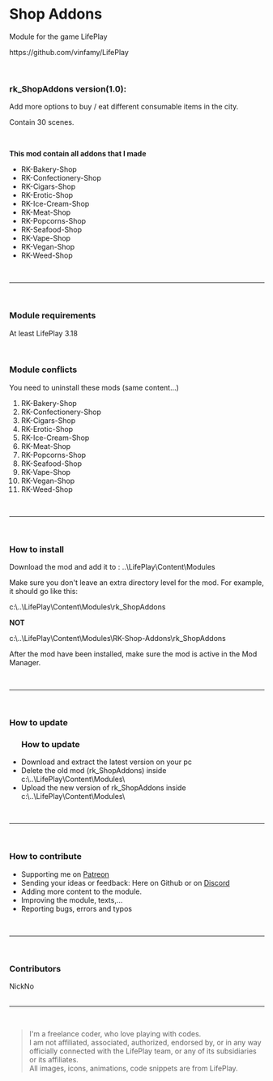 <h1>Shop Addons</h1>
<p>Module for the game LifePlay</p>
<p>https://github.com/vinfamy/LifePlay</p>
<br>
<h3>rk_ShopAddons  version(1.0):</h3>
<p>Add more options to buy / eat different consumable items in the city.</p>
<p>Contain 30 scenes.</p>
<br>
<p><strong>This mod contain all addons that I made</strong></p>
<ul>
<li>RK-Bakery-Shop</li>
<li>RK-Confectionery-Shop</li>
<li>RK-Cigars-Shop</li>
<li>RK-Erotic-Shop</li>
<li>RK-Ice-Cream-Shop</li>
<li>RK-Meat-Shop</li>
<li>RK-Popcorns-Shop</li>
<li>RK-Seafood-Shop</li>
<li>RK-Vape-Shop</li>
<li>RK-Vegan-Shop</li>
<li>RK-Weed-Shop</li>
</ul>
<br>
<hr>
<br>
<h3> Module requirements</h3>
<p>At least LifePlay 3.18</p>
<br>
<h3> Module conflicts</h3>
<p>You need to uninstall these mods (same content...)</p>
<ol>
<li>RK-Bakery-Shop</li>
<li>RK-Confectionery-Shop</li>
<li>RK-Cigars-Shop</li>
<li>RK-Erotic-Shop</li>
<li>RK-Ice-Cream-Shop</li>
<li>RK-Meat-Shop</li>
<li>RK-Popcorns-Shop</li>
<li>RK-Seafood-Shop</li>
<li>RK-Vape-Shop</li>
<li>RK-Vegan-Shop</li>
<li>RK-Weed-Shop</li>
</ol>
<br>
<hr>
<br>
<h3> How to install</h3>
<p>Download the mod and add it to : ..\LifePlay\Content\Modules</p>
<p>Make sure you don't leave an extra directory level for the mod. For example, it should go like this:</p>
<p>c:\..\LifePlay\Content\Modules\rk_ShopAddons </p>
<p><strong>NOT</strong></p>
<p>c:\..\LifePlay\Content\Modules\RK-Shop-Addons\rk_ShopAddons</p>
<p>After the mod have been installed, make sure the mod is active in the Mod Manager.</p>
<br>
<hr>
<br>
<h3>How to update</h3>
<ul>
<h3> How to update</h3>
<li>Download and extract the latest version on your pc</li>
<li>Delete the old mod (rk_ShopAddons) inside c:\..\LifePlay\Content\Modules\</li>
<li>Upload the new version of rk_ShopAddons inside c:\..\LifePlay\Content\Modules\</li>
</ul>
<br>
<hr>
<br>
<h3>How to contribute</h3>
<ul>
<li>Supporting me on <a href="https://www.patreon.com/raiderknight">Patreon</a></li>
<li>Sending your ideas or feedback: Here on Github or on <a href="https://discord.gg/d3U9E2wb4Y">Discord</a></li>
<li>Adding more content to the module.</li>
<li>Improving the module, texts,...</li>
<li>Reporting bugs, errors and typos</li>
</ul>
<br>
<hr>
<br>
<h3>Contributors</h3>
NickNo<br>
<br>
<hr>
<br>
<blockquote> I'm a freelance coder, who love playing with codes.<br>
I am not affiliated, associated, authorized, endorsed by, or in any way officially connected with the LifePlay team, or any of its subsidiaries or its affiliates.<br>
All images, icons, animations, code snippets are from LifePlay.</blockquote>